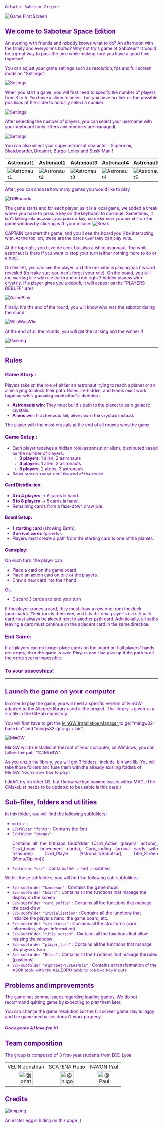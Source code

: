 <font color="#609">

<code>
Galactic Saboteur Project
</code>

![Game First Screen](images\README\StartScreen.png)

## Welcome to Saboteur Space Edition

An evening with friends and nobody knows what to do?
An afternoon with the family and everyone's bored?
Why not try a game of Saboteur?
It would be a great way to pass the time while making sure you have a good time together!

You can adjust your game settings such as resolution, fps and full screen mode on "Settings".

![Settings](images\README\Settings.png)

When you start a game, you will first need to specify the number of players from 3 to 5.
You have a slider to select, but you have to click on the possible positions of the slider to actually select a number.

![Settings](images\README\NBPlayers.png)

After selecting the number of players, you can select your username with your keyboard (only letters and numbers are managed).

![Settings](images\README\ConfigPlayer.png)

You can also select your super astronaut character : Superman, Skateboarder, Dreamer, Burger Lover and Sushi Man !

| Astronaut1 | Astronaut2 | Astronaut3 | Astronaut4 | Astronaut5 |
|---|---|---|---|---|
| ![Astronaut1](images/Character/Character%201.png) | ![Astronaut2](images/Character/Character%202.png) | ![Astronaut3](images/Character/Character%203.png) | ![Astronaut4](images/Character/Character%204.png) | ![Astronaut5](images/Character/Character%205.png) |




After, you can choose how many games you would like to play.

![NBRounds](images\README\NBRounds.png)

The game starts and for each player, as it is a local game, we added a break where you have to press a key on the keyboard to continue. 
Sometimes, it isn't taking into account you press a key, so make sure you are still on the game window by clicking with your mouse.
![Break](images\README\Break.png)

CAPTAIN can start the game, and you'll see the board you'll be interacting with.
At the top left, these are the cards CAPTAIN can play with.

At the top right, you have de deck but also a white astronaut.
The white astronaut is there if you want to stop your turn (either nothing more to do or a bug).

On the left, you can see the player, and the one who is playing has his card revealed (to make sure you don't forget your role).
On the board, you will the starting line with the earth and on the right 3 hidden planets with crystals.
If a player gives you a debuff, it will appear on the "PLAYERS DEBUFF" area.

![GamePlay](images\README\GamePlay.png)

Finally, it's the end of the round, you will know who was the sabotor during the round.

![WhoWasWho](images\README\Who.png)

At the end of all the rounds, you will get the ranking and the winner !!

![Ranking](images\README\Rank.png)

--- 

## Rules

### **Game Story :**
Players take on the role of either an astronaut trying to reach a planet or an alien trying to block their path. Roles are hidden, and teams must work together while guessing each other's identities.

- **Astronauts win**: They must build a path to the planet to earn galactic crystals.
- **Aliens win**: If astronauts fail, aliens earn the crystals instead.

The player with the most crystals at the end of all rounds wins the game.

### **Game Setup :**
- Each player receives a hidden role (astronaut or alien), distributed based on the number of players:
    - **3 players**: 1 alien, 2 astronauts
    - **4 players**: 1 alien, 3 astronauts
    - **5 players**: 2 aliens, 3 astronauts
- Roles remain secret until the end of the round.

#### **Card Distribution:**
- **3 to 4 players** → 6 cards in hand.
- **5 to 8 players** → 5 cards in hand.
- Remaining cards form a face-down draw pile.

#### **Board Setup:**
- **1 starting card** (showing Earth).
- **3 arrival cards** (planets).
- Players must create a path from the starting card to one of the planets.


#### **Gameplay:**

On each turn, the player can:

- Place a card on the game board.
- Place an action card on one of the players.
- Draw a new card into their hand.

Or,
- Discard 3 cards and end your turn

If the player places a card, they must draw a new one from the deck (automatic). 
Their turn is then over, and it is the next player's turn. 
A path card must always be placed next to another path card. 
Additionally, all paths leaving a card must continue on the adjacent card in the same direction.

### **End Game:**
If all players can no longer place cards on the board or if all players' hands are empty, then the game is over.
Players can also give up if the path to all the cards seems impossible.

### To your spaceships!

---

## Launch the game on your computer

In order to play the game, you will need a specific version of MinGW adapted to the Allegro5 library used in the project.
The library is given as a zip file in the GitHub repository.

You will first have to get the [MinGW Installation Manager ](https://sourceforge.net/projects/mingw/) to get "mingw32-base bin" and "mingw32-gcc-g++ bin".

![MinGW](images\README\MinGW.png)

MinGW will be installed at the root of your computer, on Windows, you can follow the path "C:\MinGW".

As you unzip the library, you will get 3 folders : include, bin and lib.
You will take those folders and fuse them with the already existing folders of MinGW.
You're now free to play !

I didn't try on other OS, but I know we had somme issues with a MAC. (The CMakeList needs to be updated to be usable in this case.)

## Sub-files, folders and utilities

In this folder, you will find the following subfolders:

* `main.c` :  <br />
* `Subfolder "fonts"` : Contains the font  <br />
* `Subfolder "images"` : <p align="justify"> Contains all the bitmaps (Subfolder (Card_Action (players' actions), Card_board (movement cards), Card_ending (arrival cards with treasures), Card_Player (Astronaut/Saboteur), Title_Screen (Menu/Option))) <br />
* `Subfolder "src"` : Contains the `.c` and `.h` subfiles  <br />

Within these subfolders, you will find the following sub-subfolders:

* `Sub-subfolder "bandeson"` : Contains the game music  <br />
* `Sub-subfolder "board"` : Contains all the functions that manage the display on the screen <br />
* `Sub-subfolder "card_suffle"` : Contains all the functions that manage the card draw <br />
* `Sub-subfolder "initialization"` : Contains all the functions that initialize the player's hand, the game board, etc. <br />
* `Sub-subfolder "structures"` : Contains all the structures (card information, player information)  <br />
* `Sub-subfolder "title_screen"` : Contains all the functions that allow resizing the window  <br />
* `Sub-subfolder "player_turn"` : Contains all the functions that manage the player's turn <br />
* `Sub-subfolder "Rules"` : Contains all the functions that manage the rules (positions)  <br />
* `Sub-subfolder "AlphabetPourLesNuls"` : Contains a transformation of the ASCII table with the ALLEGRO table to retrieve key inputs <br />

## Problems and improvements

The game has somme issues regarding loading games.
We do not recommand quitting game by expecting to play them later.

You can change the game resolution but the full screen game play is laggy and the game mechanics doesn't work properly.


##### Good game & Have fun !!!

## Team composition

The group is composed of 3 first-year students from ECE-Lyon <br />
<table>
  <tr>
    <td>VELIN Jonathan</td>
    <td>SCATENA Hugo</td>
    <td>NAVON Paul </td>
  </tr>
  <tr>
    <td style = "text-align: center">        
        <img class="avatar avatar-user" src="https://avatars.githubusercontent.com/u/62987115?s=88&amp;v=4" width="44" height="44" alt="@jonathan971">
    </td>
    <td style = "text-align: center">        
        <img class="avatar avatar-user" src="https://avatars.githubusercontent.com/u/74659612?s=88&amp;v=4" width="44" height="44" alt="@hugoscatena"> 
    </td>
    <td style = "text-align: center">
        <img class="avatar avatar-user" src="https://avatars.githubusercontent.com/u/74297743?s=88&amp;v=4" width="44" height="44" alt="@PaulNavon">
    </td>
  </tr>
</table>

## Credits

![img.png](images/README/Credits.png)

An easter egg is hiding on this page ;)

</font>
